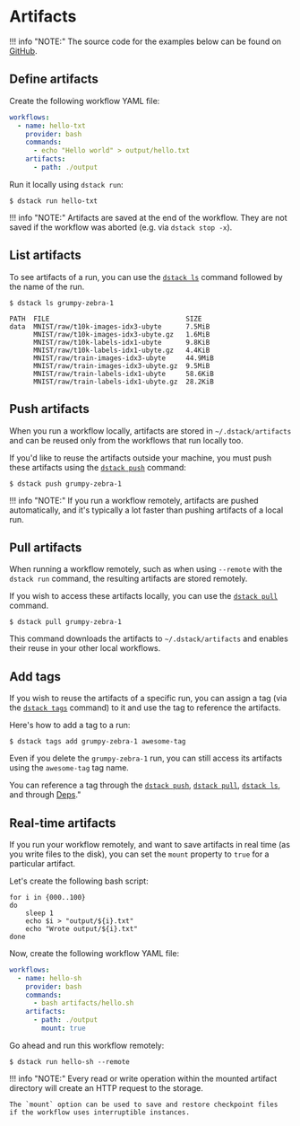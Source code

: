 # Artifacts

!!! info "NOTE:"
    The source code for the examples below can be found on [GitHub](https://github.com/dstackai/dstack-examples).

## Define artifacts

Create the following workflow YAML file:

<div editor-title=".dstack/workflows/artifacts.yaml"> 

```yaml
workflows:
  - name: hello-txt
    provider: bash
    commands:
      - echo "Hello world" > output/hello.txt
    artifacts:
      - path: ./output
```

</div>

Run it locally using `dstack run`:

<div class="termy">

```shell
$ dstack run hello-txt
```

</div>

!!! info "NOTE:"
    Artifacts are saved at the end of the workflow.
    They are not saved if the workflow was aborted (e.g. via `dstack stop -x`).

## List artifacts

To see artifacts of a run, you can use the
[`dstack ls`](../reference/cli/ls.md) command followed
by the name of the run.

<div class="termy">

```shell
$ dstack ls grumpy-zebra-1

PATH  FILE                                  SIZE
data  MNIST/raw/t10k-images-idx3-ubyte      7.5MiB
      MNIST/raw/t10k-images-idx3-ubyte.gz   1.6MiB
      MNIST/raw/t10k-labels-idx1-ubyte      9.8KiB
      MNIST/raw/t10k-labels-idx1-ubyte.gz   4.4KiB
      MNIST/raw/train-images-idx3-ubyte     44.9MiB
      MNIST/raw/train-images-idx3-ubyte.gz  9.5MiB
      MNIST/raw/train-labels-idx1-ubyte     58.6KiB
      MNIST/raw/train-labels-idx1-ubyte.gz  28.2KiB    
```

</div>

## Push artifacts

When you run a workflow locally, artifacts are stored in `~/.dstack/artifacts` and can be reused only from the workflows
that run locally too.

If you'd like to reuse the artifacts outside your machine, you must push these artifacts using the 
[`dstack push`](../reference/cli/push.md) command:

<div class="termy">

```shell
$ dstack push grumpy-zebra-1
```

</div>

!!! info "NOTE:"
    If you run a workflow remotely, artifacts are pushed automatically, and it's typically a lot faster
    than pushing artifacts of a local run.

## Pull artifacts

When running a workflow remotely, such as when using `--remote` with the `dstack run` command, the resulting artifacts are
stored remotely. 

If you wish to access these artifacts locally, you can use the [`dstack pull`](../reference/cli/pull.md) command.

<div class="termy">

```shell
$ dstack pull grumpy-zebra-1
```

</div>

This command downloads the artifacts to `~/.dstack/artifacts` and enables their reuse in your other local workflows.

## Add tags

If you wish to reuse the artifacts of a specific run, you can assign a tag (via the [`dstack tags`](../reference/cli/tags.md) command) 
to it and use the tag to reference the artifacts. 

Here's how to add a tag to a run:

<div class="termy">

```shell
$ dstack tags add grumpy-zebra-1 awesome-tag
```

</div>

Even if you delete the `grumpy-zebra-1` run, you can still access its artifacts using the `awesome-tag` tag name. 

You can reference a tag through the [`dstack push`](../reference/cli/push.md),
[`dstack pull`](../reference/cli/pull.md), [`dstack ls`](../reference/cli/ls.md), and through [Deps](deps.md#tags)."

## Real-time artifacts

If you run your workflow remotely, and want to save artifacts in real time (as you write files to the disk), 
you can set the `mount` property to `true` for a particular artifact.

Let's create the following bash script:

<div editor-title="artifacts/hello.sh"> 

```shell
for i in {000..100}
do
    sleep 1
    echo $i > "output/${i}.txt"
    echo "Wrote output/${i}.txt"
done
```

</div>

Now, create the following workflow YAML file:

<div editor-title=".dstack/workflows/resources.yaml"> 

```yaml
workflows:
  - name: hello-sh
    provider: bash
    commands:
      - bash artifacts/hello.sh
    artifacts:
      - path: ./output
        mount: true
```

</div>

Go ahead and run this workflow remotely:

<div class="termy">

```shell
$ dstack run hello-sh --remote
```

</div>

!!! info "NOTE:"
    Every read or write operation within the mounted artifact directory will create
    an HTTP request to the storage.

    The `mount` option can be used to save and restore checkpoint files
    if the workflow uses interruptible instances.
